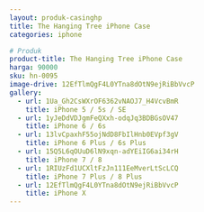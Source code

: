 ```yaml
---
layout: produk-casinghp
title: The Hanging Tree iPhone Case
categories: iphone

# Produk
product-title: The Hanging Tree iPhone Case
harga: 90000
sku: hn-0095
image-drive: 12EfTlmQgF4L0YTna8dOtN9ejRiBbVvcP
gallery:
  - url: 1Ua_Gh2CsWXrOF6362vNAOJ7_H4VcvBmR
    title: iPhone 5 / 5s / SE
  - url: 1yJeDdVDJgmFeQXxh-odqJq3BDBGsOV47
    title: iPhone 6 / 6s
  - url: 13lvCpaxhF55ojNdD8FbIlHnb0EVpf3gV
    title: iPhone 6 Plus / 6s Plus
  - url: 15Q5L6qOUuD6lN9xqn-adYEiIG6ai34rH
    title: iPhone 7 / 8
  - url: 1RIUzFd1UCXltFzJn111EeMverLtScLCQ
    title: iPhone 7 Plus / 8 Plus
  - url: 12EfTlmQgF4L0YTna8dOtN9ejRiBbVvcP
    title: iPhone X
---
```

